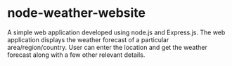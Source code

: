 # node-weather-website
A simple web application developed using node.js and Express.js.
The web application displays the weather forecast of a particular area/region/country.
User can enter the location and get the weather forecast along with a few other relevant details.
